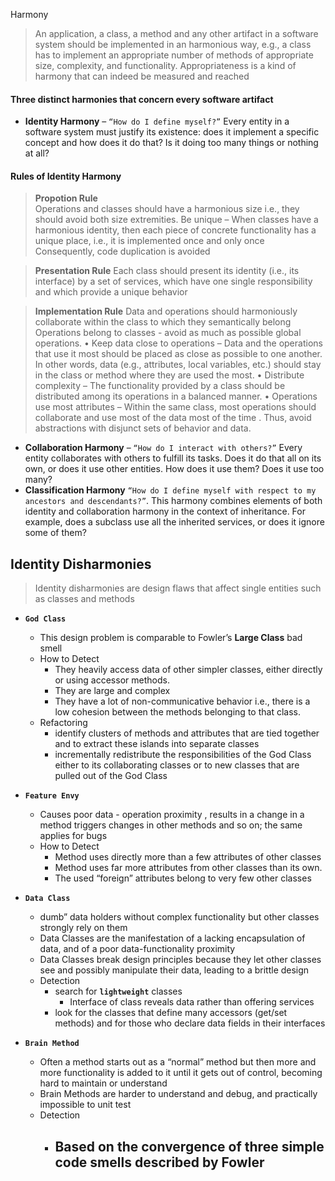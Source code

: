 Harmony

>An application, a class, a method and any other artifact in a software system should be implemented in an harmonious way, e.g., a class has to implement an appropriate number of methods of appropriate size, complexity, and functionality.
>Appropriateness is a kind of harmony that can indeed be measured and reached

#### Three distinct harmonies that concern every software artifact

- **Identity Harmony** – `“How do I define myself?”` Every entity in a software system must justify its existence: does it implement a specific concept and how does it do that? Is it doing too many things or nothing at all?
#### Rules of Identity Harmony
>**Propotion Rule**  
>Operations and classes should have a harmonious size i.e., they should avoid both size extremities. Be unique – When classes have a harmonious identity, then each
piece of concrete functionality has a unique place, i.e., it is implemented once and only once Consequently, code duplication is avoided

>**Presentation Rule**
> Each class should present its identity (i.e., its interface) by a set of services, which have one single responsibility and which provide a unique behavior

> **Implementation Rule** 
> Data and operations should harmoniously collaborate within the class to which they semantically belong
Operations belong to classes - avoid as much as possible global operations.
• Keep data close to operations – Data and the operations that use
it most should be placed as close as possible to one another. In other words, data (e.g., attributes, local variables, etc.) should stay in the class or method where they are used the most.
• Distribute complexity – The functionality provided by a class should be distributed among its operations in a balanced manner.
• Operations use most attributes – Within the same class, most operations should collaborate and use most of the data most of the time . Thus, avoid abstractions with disjunct sets of behavior and data.
- **Collaboration Harmony** – `“How do I interact with others?”` Every entity collaborates with others to fulfill its tasks. Does it do that all on its own, or does it use other entities. How does it use them? Does it use too many?
- **Classification Harmony** `“How do I define myself with respect to my ancestors and descendants?”`. This harmony combines elements of both identity and collaboration harmony in the context of inheritance. For example, does a subclass use all the inherited services, or does it ignore some of them?

## Identity Disharmonies
> Identity disharmonies are design flaws that affect single entities such as classes and methods
- **`God Class`**
	- This design problem is comparable to Fowler’s **Large Class** bad smell
	- How to Detect
		- They heavily access data of other simpler classes, either directly or using accessor methods.
		- They are large and complex
		- They have a lot of non-communicative behavior i.e., there is a low
cohesion between the methods belonging to that class.
	- Refactoring
		- identify clusters of methods and attributes that are tied together and to extract these islands into separate classes
		- incrementally redistribute the responsibilities of the God Class either to its collaborating classes or to new classes that are pulled out of the God Class

- **`Feature Envy`**
	- Causes poor data - operation proximity , results in a change in a method triggers changes in other methods and so on; the same applies for bugs
	-  How to Detect
		- Method uses directly more than a few attributes of other classes
		- Method uses far more attributes from other classes than its own.
		- The used “foreign” attributes belong to very few other classes
- **`Data Class`**
	- dumb” data holders without complex functionality but other classes strongly rely on them
	- Data Classes are the manifestation of a lacking encapsulation of data, and of a poor data-functionality proximity
	- Data Classes break design principles
because they let other classes see and possibly manipulate their data, leading to a brittle design
	- Detection
		- search for **`lightweight`** classes
			- Interface of class reveals data rather than offering services
		- look for the classes that define many accessors (get/set methods) and for those who declare data fields in their interfaces

- **`Brain Method`**
	- Often a method starts out as a “normal” method but then more and more functionality is added to it until it gets out of control, becoming hard to maintain or understand
	- Brain Methods   are harder to understand and debug, and practically impossible to unit test
	- Detection
		- Based on the convergence of three simple code smells described by Fowler
			- 
<!--stackedit_data:
eyJoaXN0b3J5IjpbODA2OTMxNDk5LDkyNDc2MjQ4OSwxODgwMT
QwMjIsNDY3MzQ0ODcyXX0=
-->